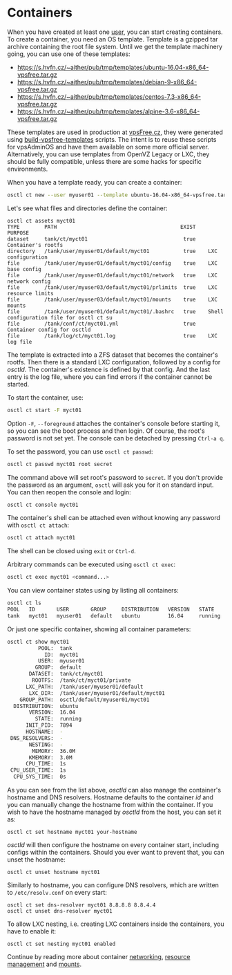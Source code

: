 # Containers
When you have created at least one [user](users.md), you can start creating
containers. To create a container, you need an OS template. Template is
a gzipped tar archive containing the root file system. Until we get
the template machinery going, you can use one of these templates:

 - https://s.hvfn.cz/~aither/pub/tmp/templates/ubuntu-16.04-x86_64-vpsfree.tar.gz
 - https://s.hvfn.cz/~aither/pub/tmp/templates/debian-9-x86_64-vpsfree.tar.gz
 - https://s.hvfn.cz/~aither/pub/tmp/templates/centos-7.3-x86_64-vpsfree.tar.gz
 - https://s.hvfn.cz/~aither/pub/tmp/templates/alpine-3.6-x86_64-vpsfree.tar.gz

These templates are used in production at [vpsFree.cz](https://vpsfree.org),
they were generated using
[build-vpsfree-templates](https://github.com/vpsfreecz/build-vpsfree-templates)
scripts. The intent is to reuse these scripts for vpsAdminOS and have them
available on some more official server. Alternatively, you can use templates
from OpenVZ Legacy or LXC, they should be fully compatible, unless there are
some hacks for specific environments.

When you have a template ready, you can create a container:

```bash
osctl ct new --user myuser01 --template ubuntu-16.04-x86_64-vpsfree.tar.gz myct01
```

Let's see what files and directories define the container:

```
osctl ct assets myct01
TYPE        PATH                                        EXIST   PURPOSE
dataset     tank/ct/myct01                               true    Container's rootfs
directory   /tank/user/myuser01/default/myct01           true    LXC configuration
file        /tank/user/myuser01/default/myct01/config    true    LXC base config
file        /tank/user/myuser01/default/myct01/network   true    LXC network config
file        /tank/user/myuser03/default/myct01/prlimits  true    LXC resource limits                      
file        /tank/user/myuser03/default/myct01/mounts    true    LXC mounts
file        /tank/user/myuser01/default/myct01/.bashrc   true    Shell configuration file for osctl ct su
file        /tank/conf/ct/myct01.yml                     true    Container config for osctld
file        /tank/log/ct/myct01.log                      true    LXC log file
```

The template is extracted into a ZFS dataset that becomes the container's rootfs.
Then there is a standard LXC configuration, followed by a config for *osctld*.
The container's existence is defined by that config. And the last entry is the
log file, where you can find errors if the container cannot be started.

To start the container, use:

```bash
osctl ct start -F myct01
```

Option `-F`, `--foreground` attaches the container's console before starting it,
so you can see the boot process and then login. Of course, the root's password
is not set yet. The console can be detached by pressing `Ctrl-a q`.

To set the password, you can use `osctl ct passwd`:

```bash
osctl ct passwd myct01 root secret
```

The command above will set root's password to `secret`. If you don't provide
the password as an argument, `osctl` will ask you for it on standard input.
You can then reopen the console and login:

```bash
osctl ct console myct01
```

The container's shell can be attached even without knowing any password with
`osctl ct attach`:

```bash
osctl ct attach myct01
```

The shell can be closed using `exit` or `Ctrl-d`.

Arbitrary commands can be executed using `osctl ct exec`:

```bash
osctl ct exec myct01 <command...>
```

You can view container states using by listing all containers:

```bash
osctl ct ls
POOL   ID       USER       GROUP     DISTRIBUTION   VERSION   STATE     INIT_PID   MEMORY   CPU_TIME 
tank   myct01   myuser01   default   ubuntu         16.04     running   7894       36.0M    1s
```

Or just one specific container, showing all container parameters:

```bash
osctl ct show myct01
          POOL:  tank
            ID:  myct01
          USER:  myuser01
         GROUP:  default
       DATASET:  tank/ct/myct01
        ROOTFS:  /tank/ct/myct01/private
      LXC_PATH:  /tank/user/myuser01/default
       LXC_DIR:  /tank/user/myuser01/default/myct01
    GROUP_PATH:  osctl/default/myuser01/myct01
  DISTRIBUTION:  ubuntu
       VERSION:  16.04
         STATE:  running
      INIT_PID:  7894
      HOSTNAME:  -
 DNS_RESOLVERS:  -
       NESTING:  -
        MEMORY:  36.0M
       KMEMORY:  3.0M
      CPU_TIME:  1s
 CPU_USER_TIME:  1s
  CPU_SYS_TIME:  0s
```

As you can see from the list above, *osctld* can also manage the container's
hostname and DNS resolvers. Hostname defaults to the container *id* and you
can manually change the hostname from within the container. If you wish to have
the hostname managed by *osctld* from the host, you can set it as:

```
osctl ct set hostname myct01 your-hostname
```

*osctld* will then configure the hostname on every container start, including
configs within the containers. Should you ever want to prevent that, you can
unset the hostname:

```
osctl ct unset hostname myct01
```

Similarly to hostname, you can configure DNS resolvers, which are written to
`/etc/resolv.conf` on every start:

```
osctl ct set dns-resolver myct01 8.8.8.8 8.8.4.4
osctl ct unset dns-resolver myct01
```

To allow LXC nesting, i.e. creating LXC containers inside the containers, you
have to enable it:

```
osctl ct set nesting myct01 enabled
```

Continue by reading more about container [networking](networking.md),
[resource management](resources.md) and [mounts](mounts.md).
